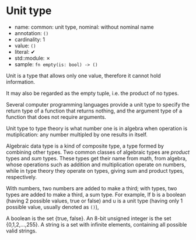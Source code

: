 # Unit type

* name: common: unit type, nominal: without nominal name
* annotation: `()`
* cardinality: 1
* value: `()`  
* literal: ✔  
* std::module: ✗  
* sample: `fn empty(is: bool) -> ()`  


Unit is a type that allows only one value, therefore it cannot hold information.

It may also be regarded as the empty tuple, i.e. the product of no types. 

Several computer programming languages provide a unit type to specify the return type of a function that returns nothing, and the argument type of a function that does not require arguments.

Unit type to type theory is what number one is in algebra when operation is mutiplication: any number multipled by one results in itself. 


Algebraic data type is a kind of composite type, a type formed by combining other types. Two common classes of algebraic types are *product* types and *sum* types. These types get their name from math, from algebra, whose operations such as addition and multiplication operate on numbers, while in type theory they operate on types, giving sum and product types, respectively.

With numbers, two numbers are added to make a third; with types, two types are added to make a third, a sum type. For example, If b is a boolean (having 2 possible values, true or false) and u is a unit type (having only 1 possible value, usually denoted as `()`),


A boolean is the set {true, false}.
An 8-bit unsigned integer is the set {0,1,2,...,255}.
A string is a set with infinite elements, containing all possible valid strings.



